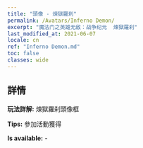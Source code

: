 ```yaml
---
title: "頭像 - 煉獄羅刹"
permalink: /Avatars/Inferno Demon/
excerpt: "魔法门之英雄无敌：战争纪元  煉獄羅刹"
last_modified_at: 2021-06-07
locale: cn
ref: "Inferno Demon.md"
toc: false
classes: wide
---
```

## 詳情

 **玩法詳解:** 煉獄羅刹頭像框 

 **Tips:** 參加活動獲得 

 **Is available:**  - 

